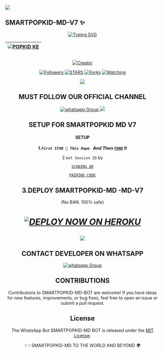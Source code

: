 <a><img src='https://i.imgur.com/LyHic3i.gif'/></a>
## SMARTPOPKID-MD-V7 ✨
<div align="center">
<a href="https://git.io/typing-svg"><img src="https://readme-typing-svg.demolab.com?font=Black+Ops+One&size=50&pause=1000&color=1BAFBAFF&center=true&width=910&height=100&lines=SMARTPOPKID+MD+V7;A+WHATSAPP+BOT;CREATED+BY+POPKID+TECH" alt="Typing SVG" /></a>
  </p>
<div align="center">

| [![POPKID KE](https://telegra.ph/file/cfa5d02b014d15e15ed3c.jpg?lenght=50width=50)](https://github.com/popkid-ke)|
|----|

<p align="center">
  <a href="#"><img src="http://readme-typing-svg.herokuapp.com?color=d1fa02&center=true&vCenter=true&multiline=false&lines=SMARTPOPKID-MD-V7+Is+Safe+on+Heroku" alt="">
</p>
<p align="center">
<a href="#"><img title="Creator" src="https://img.shields.io/badge/Creator-POPKID TECH-red.svg?style=for-the-badge&logo=github"></a>
<p/>
<p align="center">
<a href="https://github.com/popkid-ke/SMARTPOPKID-MD? tab=followers"><img title="Followers" src="https://img.shields.io/github/followers/Popkidtech?label=Followers&style=social"></a>
<a href="https://github.com/popkid-ke/SMARTPOPKID-MD /stargazers/"><img title="STARS" src="https://img.shields.io/github/stars/popkid-ke/SMARTPOPKID-MD ?&style=social"></a>
<a href="https://github.com/popkid-ke /SMARTPOPKID-MD /network/members"><img title="Forks" src="https://img.shields.io/github/forks/popkid-ke/SMARTPOPKID-MD ?style=social"></a>
<a href="https://github.com/popkid-ke /SMARTPOPKID-MD /watchers"><img title="Watching" src="https://img.shields.io/github/watchers/popkid-ke /SMARTPOPKID-MD ?label=Watching&style=social"></a>

  <a><img src='https://i.imgur.com/LyHic3i.gif'/></a>
  
  ## MUST FOLLOW OUR OFFICIAL CHANNEL
<a href="https://whatsapp.com/channel/0029VaRHDBKKmCPKp9B2uH2F" target="_blank">
    <img alt="whatsapp Group" src="https://img.shields.io/badge/ Whatsapp Support Channel -25D366?style=for-the-badge&logo=whatsapp&logoColor=white" />
  </a>
<a><img src='https://i.imgur.com/LyHic3i.gif'/></a>

## SETUP FOR SMARTPOPKID MD V7
#### SETUP 

***1.`First STAR 🌟 This Repo ` And Then [`FORK`](https://github.com/popkid-ke/SMARTPOPKID-MD/fork) It***

2.`Get Session ID` by 

[`SCANING QR`](https://beltah-pairing-cd08d1694a1f.herokuapp.com/qr) 
    
[`PAIRING CODE`](https://beltah-pairing-cd08d1694a1f.herokuapp.com/pair)

## 3.DEPLOY SMARTPOPKID-MD -MD-V7
(No BAN. 100% safe) 
<h1 align="center">
 
 ***[![DEPLOY NOW ON HEROKU](https://www.herokucdn.com/deploy/button.svg)](https://dashboard.heroku.com/new?button-url=https://github.com/popkid-ke/SMARTPOPKID-MD&template=https://github.com/popkid-ke/SMARTPOPKID-MD.git)***

 <a><img src='https://i.imgur.com/LyHic3i.gif'/></a>

 ## CONTACT DEVELOPER ON WHATSAPP 
 
<a href="https://wa.me/254111385747 " target="_blank">
    <img alt="whatsapp Group" src="https://img.shields.io/badge/ Popkid Tech contact -25D366?style=for-the-badge&logo=whatsapp&logoColor=white" />
  </a> 
</p>

## CONTRIBUTIONS

Contributions to SMARTPOPKID-MD-BOT are welcome! If you have ideas for new features, improvements, or bug fixes, feel free to open an issue or submit a pull request. <br>

## License

The WhatsApp Bot SMARTPOPKID-MD BOT is released under the [MIT License](https://opensource.org/licenses/MIT).

✨✨SMARTPOPKID-MD TO THE WORLD AND BEYOND 🌍
